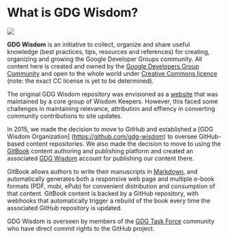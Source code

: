 # What is GDG Wisdom?

![](https://lh5.googleusercontent.com/-hHxMe7L9FbY/UaH7wJbpcpI/AAAAAAAAACY/ePkTjDRwgK8/w887-h587-no/jhoon.jpg)

**GDG Wisdom** is an initiative to collect, organize and share useful knowledge (best practices, tips, resources and references) for creating, organizing and growing the Google Developer Groups community. All content here is created and owned by the [Google Developers Group Community](https://developers.google.com/community/) and open to the whole world under [Creative Commons licence](https://creativecommons.org/licenses/) (note: the exact CC license is yet to be determined).

The original GDG Wisdom repository was envisioned as a [website](https://sites.google.com/site/gdgwisdom/home) that was maintained by a core group of Wisdom Keepers. However, this faced some challenges in maintaining relevance, attribution and effiency in converting community contributions to site updates.

In 2015, we made the decision to move to GitHub and established a [GDG Wisdom Organization] (https://github.com/gdg-wisdom) to oversee GitHub-based content repositories. We also made the decision to move to using the [GitBook](http://www.gitbook.com) content authoring and publishing platform and created an associated [GDG Wisdom](gdg-wisdom.gitbooks.io/) account for publishing our content there.

GitBook allows authors to write their manuscripts in [Markdown](http://daringfireball.net/projects/markdown/syntax), and automatically generates both a responsive web page and multiple e-book formats (PDF, mobi, ePub) for convenient distribution and consumption of that content. GitBook content is backed by a GitHub repository, with webhooks that automatically trigger a rebuild of the book every time the associated GitHub repository is updated.

GDG Wisdom is overseen by members of the [GDG Task Force](https://plus.google.com/communities/105665179823281944523) community who have direct commit rights to the GitHub project.
